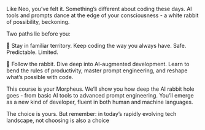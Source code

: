 Like Neo, you’ve felt it. Something’s different about coding these days. AI tools and prompts dance at the edge of your consciousness - a white rabbit of possibility, beckoning.

Two paths lie before you:

🔴 Stay in familiar territory. Keep coding the way you always have. Safe. Predictable. Limited.

🔵 Follow the rabbit. Dive deep into AI-augmented development. Learn to bend the rules of productivity, master prompt engineering, and reshape what’s possible with code.

This course is your Morpheus. We’ll show you how deep the AI rabbit hole goes - from basic AI tools to advanced prompt engineering. You’ll emerge as a new kind of developer, fluent in both human and machine languages.

The choice is yours. But remember: in today’s rapidly evolving tech landscape, not choosing is also a choice